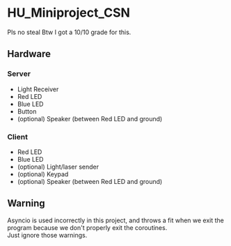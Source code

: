 # HU_Miniproject_CSN

Pls no steal
Btw I got a 10/10 grade for this.


## Hardware

### Server
- Light Receiver
- Red LED
- Blue LED
- Button
- (optional) Speaker (between Red LED and ground)

### Client
- Red LED
- Blue LED
- (optional) Light/laser sender
- (optional) Keypad
- (optional) Speaker (between Red LED and ground)


## Warning

Asyncio is used incorrectly in this project, and throws a fit when we exit the program because we don't properly exit the coroutines.  
Just ignore those warnings.
